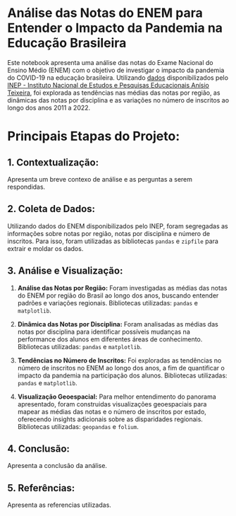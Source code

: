 # Análise das Notas do ENEM para Entender o Impacto da Pandemia na Educação Brasileira

Este notebook apresenta uma análise das notas do Exame Nacional do Ensino Médio (ENEM) com o objetivo de investigar o impacto da pandemia do COVID-19 na educação brasileira. Utilizando [dados](https://www.gov.br/inep/pt-br/acesso-a-informacao/dados-abertos/sinopses-estatisticas/enem) disponibilizados pelo [INEP - Instituto Nacional de Estudos e Pesquisas Educacionais Anísio Teixeira](https://www.gov.br/inep/pt-br/acesso-a-informacao/institucional/sobre), foi explorada as tendências nas médias das notas por região, as dinâmicas das notas por disciplina e as variações no número de inscritos ao longo dos anos 2011 a 2022.

# **Principais Etapas do Projeto:**

## **1. Contextualização:**
Apresenta um breve contexo de análise e as perguntas a serem respondidas.

## **2. Coleta de Dados:**
Utilizando dados do ENEM disponibilizados pelo INEP, foram segregadas as informações sobre notas por região, notas por disciplina e número de inscritos. Para isso, foram utilizadas as bibliotecas `pandas` e `zipfile` para extrair e moldar os dados.


## **3. Análise e Visualização:**


1. **Análise das Notas por Região:** Foram investigadas as médias das notas do ENEM por região do Brasil ao longo dos anos, buscando entender padrões e variações regionais. Bibliotecas utilizadas: `pandas` e `matplotlib`.


2. **Dinâmica das Notas por Disciplina:** Foram analisadas as médias das notas por disciplina para identificar possíveis mudanças na performance dos alunos em diferentes áreas de conhecimento. Bibliotecas utilizadas: `pandas` e `matplotlib`.


3. **Tendências no Número de Inscritos:** Foi exploradas as tendências no número de inscritos no ENEM ao longo dos anos, a fim de quantificar o impacto da pandemia na participação dos alunos. Bibliotecas utilizadas: `pandas` e `matplotlib`.


4. **Visualização Geoespacial:** Para melhor entendimento do panorama apresentado, foram construidas visualizações geoespaciais para mapear as médias das notas e o número de inscritos por estado, oferecendo insights adicionais sobre as disparidades regionais. Bibliotecas utilizadas: `geopandas` e `folium`.

## **4. Conclusão:**
 Apresenta a conclusão da análise.

## **5. Referências:**
Apresenta as referencias utilizadas.
